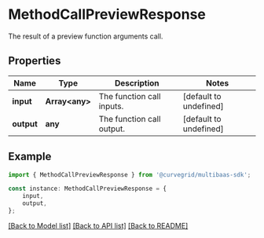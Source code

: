 # MethodCallPreviewResponse

The result of a preview function arguments call.

## Properties

Name | Type | Description | Notes
------------ | ------------- | ------------- | -------------
**input** | **Array&lt;any&gt;** | The function call inputs. | [default to undefined]
**output** | **any** | The function call output. | [default to undefined]

## Example

```typescript
import { MethodCallPreviewResponse } from '@curvegrid/multibaas-sdk';

const instance: MethodCallPreviewResponse = {
    input,
    output,
};
```

[[Back to Model list]](../README.md#documentation-for-models) [[Back to API list]](../README.md#documentation-for-api-endpoints) [[Back to README]](../README.md)
